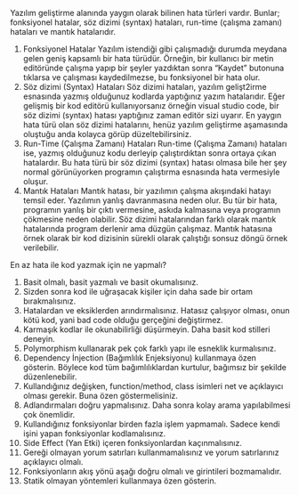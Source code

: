 Yazılım geliştirme alanında yaygın olarak bilinen hata 
türleri vardır. Bunlar; fonksiyonel hatalar, söz dizimi 
(syntax) hataları, run-time (çalışma zamanı) hataları ve 
mantık hatalarıdır.

1. Fonksiyonel Hatalar
   Yazılım istendiği gibi çalışmadığı durumda meydana gelen geniş kapsamlı bir hata türüdür. Örneğin, bir kullanıcı bir metin editöründe çalışma yapıp bir şeyler yazdıktan sonra “Kaydet” butonuna tıklarsa ve çalışması kaydedilmezse, bu fonksiyonel bir hata olur.
2. Söz dizimi (Syntax) Hataları
   Söz dizimi hataları, yazılım gelişt2irme esnasında yazmış olduğunuz kodlarda yaptığınız yazım hatalarıdır. Eğer gelişmiş bir kod editörü kullanıyorsanız örneğin visual studio code, bir söz dizimi (syntax) hatası yaptığınız zaman editör sizi uyarır. En yaygın hata türü olan söz dizimi hatalarını, henüz yazılım geliştirme aşamasında oluştuğu anda kolayca görüp düzeltebilirsiniz. 
3. Run-Time (Çalışma Zamanı) Hataları
   Run-time (Çalışma Zamanı) hataları ise, yazmış olduğunuz kodu derleyip çalıştırdıktan sonra ortaya çıkan hatalardır. Bu hata türü bir söz dizimi (syntax) hatası olmasa bile her şey normal görünüyorken programın çalıştırma esnasında hata vermesiyle oluşur. 
4. Mantık Hataları
   Mantık hatası, bir yazılımın çalışma akışındaki hatayı temsil eder. Yazılımın yanlış davranmasına neden olur. Bu tür bir hata, programın yanlış bir çıktı vermesine, askıda kalmasına veya programın çökmesine neden olabilir.
Söz dizimi hatalarından farklı olarak mantık hatalarında program derlenir ama düzgün çalışmaz. Mantık hatasına örnek olarak bir kod dizisinin sürekli olarak çalıştığı sonsuz döngü örnek verilebilir.

En az hata ile kod yazmak için ne yapmalı?

1. Basit olmalı, basit yazmalı ve basit okumalısınız.
2. Sizden sonra kod ile uğraşacak kişiler için daha sade bir ortam bırakmalısınız.
3. Hatalardan ve eksiklerden arındırmalısınız. Hatasız çalışıyor olması, onun kötü kod, yani bad code olduğu gerçeğini değiştirmez.
4. Karmaşık kodlar ile okunabilirliği düşürmeyin. Daha basit kod stilleri deneyin.
5. Polymorphism kullanarak pek çok farklı yapı ile esneklik kurmalısınız.
6. Dependency İnjection (Bağımlılık Enjeksiyonu) kullanmaya özen gösterin. Böylece kod tüm bağımlılıklardan kurtulur, bağımsız bir şekilde düzenlenebilir.
7. Kullandığınız değişken, function/method, class isimleri net ve açıklayıcı olması gerekir. Buna özen göstermelisiniz.
8. Adlandırmaları doğru yapmalısınız. Daha sonra kolay arama yapılabilmesi çok önemlidir.
9. Kullandığınız fonksiyonlar birden fazla işlem yapmamalı. Sadece kendi işini yapan fonksiyonlar kodlamalısınız.
10. Side Effect (Yan Etki) içeren fonksiyonlardan kaçınmalısınız.
11. Gereği olmayan yorum satırları kullanmamalısınız ve yorum satırlarınız açıklayıcı olmalı.
12. Fonksiyonların akış yönü aşağı doğru olmalı ve girintileri bozmamalıdır.
13. Statik olmayan yöntemleri kullanmaya özen gösterin.